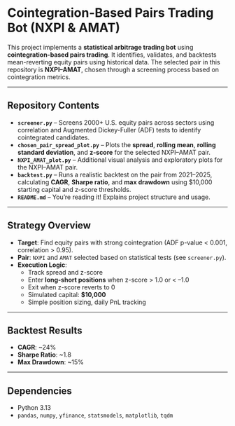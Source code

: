 # Cointegration-Based Pairs Trading Bot (NXPI & AMAT)

This project implements a **statistical arbitrage trading bot** using **cointegration-based pairs trading**. It identifies, validates, and backtests mean-reverting equity pairs using historical data. The selected pair in this repository is **NXPI–AMAT**, chosen through a screening process based on cointegration metrics.

---

## Repository Contents

- **`screener.py`** – Screens 2000+ U.S. equity pairs across sectors using correlation and Augmented Dickey-Fuller (ADF) tests to identify cointegrated candidates.
- **`chosen_pair_spread_plot.py`** – Plots the **spread**, **rolling mean**, **rolling standard deviation**, and **z-score** for the selected NXPI–AMAT pair.
- **`NXPI_AMAT_plot.py`** – Additional visual analysis and exploratory plots for the NXPI–AMAT pair.
- **`backtest.py`** – Runs a realistic backtest on the pair from 2021–2025, calculating **CAGR**, **Sharpe ratio**, and **max drawdown** using $10,000 starting capital and z-score thresholds.
- **`README.md`** – You’re reading it! Explains project structure and usage.

---

## Strategy Overview

- **Target**: Find equity pairs with strong cointegration (ADF p-value < 0.001, correlation > 0.95).
- **Pair**: `NXPI` and `AMAT` selected based on statistical tests (see `screener.py`).
- **Execution Logic**: 
  - Track spread and z-score
  - Enter **long-short positions** when z-score > 1.0 or < –1.0
  - Exit when z-score reverts to 0
  - Simulated capital: **$10,000**
  - Simple position sizing, daily PnL tracking

---

## Backtest Results

- **CAGR**: ~24%  
- **Sharpe Ratio**: ~1.8  
- **Max Drawdown**: ~15%  

---

## Dependencies

- Python 3.13
- `pandas`, `numpy`, `yfinance`, `statsmodels`, `matplotlib`, `tqdm`

